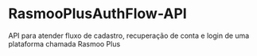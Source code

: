 # RasmooPlusAuthFlow-API
API para atender fluxo de cadastro, recuperação de conta e login de uma plataforma chamada Rasmoo Plus
